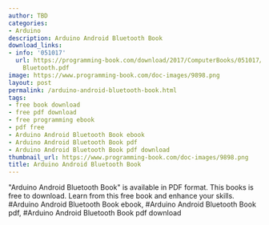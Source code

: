 ```yaml
---
author: TBD
categories:
- Arduino
description: Arduino Android Bluetooth Book
download_links:
- info: '051017'
  url: https://programming-book.com/download/2017/ComputerBooks/051017/Arduino Android
    Bluetooth.pdf
image: https://www.programming-book.com/doc-images/9898.png
layout: post
permalink: /arduino-android-bluetooth-book.html
tags:
- free book download
- free pdf download
- free programming ebook
- pdf free
- Arduino Android Bluetooth Book ebook
- Arduino Android Bluetooth Book pdf
- Arduino Android Bluetooth Book pdf download
thumbnail_url: https://www.programming-book.com/doc-images/9898.png
title: Arduino Android Bluetooth Book
---
```


 
<div class="item-desc text-justify">
  "Arduino Android Bluetooth Book" is available in PDF format. This books is free to download. Learn from this free book and enhance your skills.
  <br>
  #Arduino Android Bluetooth Book ebook, #Arduino Android Bluetooth Book pdf, #Arduino Android Bluetooth Book pdf download
</div>